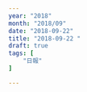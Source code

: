 ```yaml
---
year: "2018"
month: "2018/09"
date: "2018-09-22"
title: "2018-09-22 "
draft: true
tags: [
    "日報"
]

---
```


